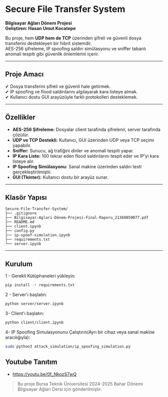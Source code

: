 # Secure File Transfer System

**Bilgisayar Ağları Dönem Projesi**  
**Geliştiren: Hasan Umut Kocatepe** 

Bu proje, hem **UDP hem de TCP** üzerinden şifreli ve güvenli dosya transferini destekleyen bir hibrit sistemdir.  
AES-256 şifreleme, IP spoofing saldırı simülasyonu ve sniffer tabanlı anomali tespiti gibi güvenlik önlemlerini içerir.

---

## Proje Amacı

✔ Dosya transferini şifreli ve güvenli hale getirmek.  
✔ IP spoofing ve flood saldırılarını algılayarak kara listeye almak.  
✔ Kullanıcı dostu GUI arayüzüyle farklı protokolleri desteklemek.

---

## Özellikler

- **AES-256 Şifreleme:** Dosyalar client tarafında şifrelenir, server tarafında çözülür.
- **UDP ve TCP Destekli:** Kullanıcı, GUI üzerinden UDP veya TCP seçimi yapabilir.
- **Sniffer:** Sunucu, ağ trafiğini dinler ve anomali tespiti yapar.
- **IP Kara Liste:** 100 tekrar eden flood saldırılarını tespit eder ve IP’yi kara listeye alır.
- **IP Spoofing Simülasyonu:** Sanal makine üzerinden saldırı testi gerçekleştirilmiştir.
- **GUI (Tkinter):** Kullanıcı dostu bir arayüz sunar.

---

## Klasör Yapısı
	Secure-File-Transfer-System/
	├── .gitignore
	├── Bilgisayar-Aglari-Dönem-Projesi-Final-Raporu_21360859077.pdf
	├── README.md
	├── client.ipynb
	├── config.py
	├── ip-spoof-simulation.ipynb
	├── requirements.txt
	└── server.ipynb

---

## Kurulum
1 - Gerekli Kütüphaneleri yükleyin:
```bash
pip install -r requirements.txt
```

2 - Server'ı başlatın:
```bash
python server/server.ipynb
```

3- Client'ı başlatın:
```bash
python client/client.ipynb
```

4- IP Spoofing Simulasyonunu Çalıştırın(Ayrı bir cihaz veya sanal makine aracılığıyla):
```bash 
sudo python3 attack_simulation/ip_spoofing_simulation.py
```

## Youtube Tanıtım
- https://youtu.be/0f_NkozS7wQ

>Bu proje Bursa Teknik Üniversitesi 2024-2025 Bahar Dönemi Bilgisayar Ağları Dersi için gönderilmiştir.
